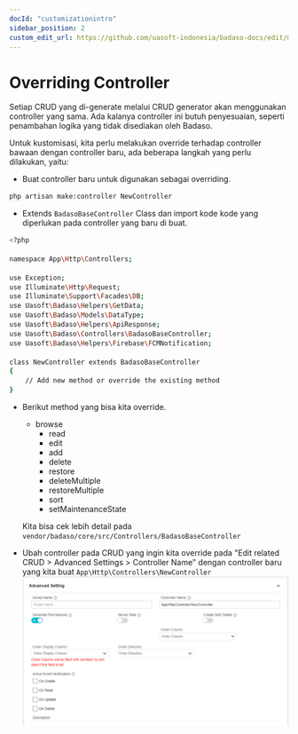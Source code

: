 ```yaml
---
docId: "customizationintro"
sidebar_position: 2
custom_edit_url: https://github.com/uasoft-indonesia/badaso-docs/edit/main/i18n/id/docusaurus-plugin-content-docs/current/customization/overriding-controller.md
---
```


# Overriding Controller

Setiap CRUD yang di-generate melalui CRUD generator akan menggunakan controller yang sama. Ada kalanya controller ini butuh penyesuaian, seperti penambahan logika yang tidak disediakan oleh Badaso.

Untuk kustomisasi, kita perlu melakukan override terhadap controller bawaan dengan controller baru, ada beberapa langkah yang perlu dilakukan, yaitu:

- Buat controller baru untuk digunakan sebagai overriding.

```bash
php artisan make:controller NewController
```

- Extends `BadasoBaseController` Class dan import kode kode yang diperlukan pada controller yang baru di buat.

```bash title="App\Http\Controllers\NewController.php"
<?php

namespace App\Http\Controllers;

use Exception;
use Illuminate\Http\Request;
use Illuminate\Support\Facades\DB;
use Uasoft\Badaso\Helpers\GetData;
use Uasoft\Badaso\Models\DataType;
use Uasoft\Badaso\Helpers\ApiResponse;
use Uasoft\Badaso\Controllers\BadasoBaseController;
use Uasoft\Badaso\Helpers\Firebase\FCMNotification;

class NewController extends BadasoBaseController
{
    // Add new method or override the existing method
}
```

- Berikut method yang bisa kita override.
  - browse
    - read
    - edit
    - add
    - delete
    - restore
    - deleteMultiple
    - restoreMultiple
    - sort
    - setMaintenanceState

  Kita bisa cek lebih detail pada `vendor/badaso/core/src/Controllers/BadasoBaseController`

- Ubah controller pada CRUD yang ingin kita override pada "Edit related CRUD > Advanced Settings > Controller Name" dengan controller baru yang kita buat `App\Http\Controllers\NewController`
![Docusaurus logo](/img/override-controller.png)
